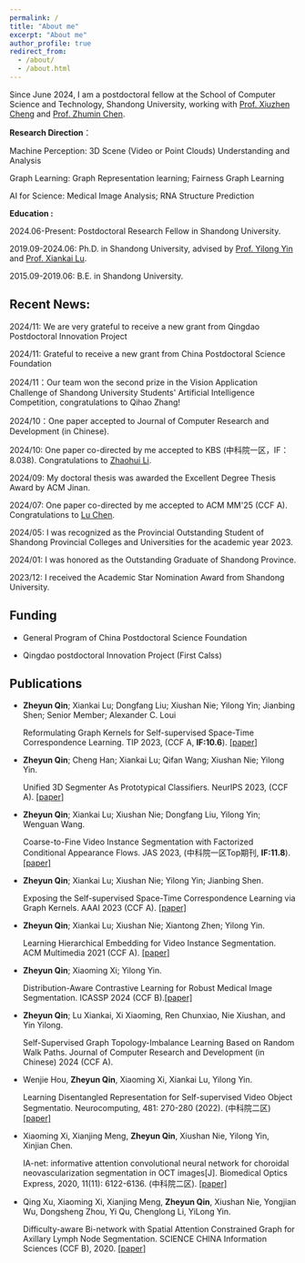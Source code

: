 ```yaml
---
permalink: /
title: "About me"
excerpt: "About me"
author_profile: true
redirect_from: 
  - /about/
  - /about.html
---
```


Since June 2024, I am a postdoctoral fellow at the School of Computer Science and Technology, Shandong University, working with [Prof. Xiuzhen Cheng](https://www.cs.sdu.edu.cn/info/1070/2796.htm) and [Prof. Zhumin Chen](https://ir.sdu.edu.cn/~zhuminchen/). 

**Research Direction**：

Machine Perception: 3D Scene (Video or Point Clouds) Understanding and Analysis

Graph Learning: Graph Representation learning; Fairness Graph Learning

AI for Science: Medical Image Analysis; RNA Structure Prediction


**Education :**

2024.06-Present: Postdoctoral Research Fellow in Shandong University.

2019.09-2024.06: Ph.D. in Shandong University, advised by [Prof. Yilong Yin](https://faculty.sdu.edu.cn/ylyin) and [Prof. Xiankai Lu](https://faculty.sdu.edu.cn/luxiankai/zh_CN/index.htm).

2015.09-2019.06: B.E. in Shandong University.

## Recent News:

2024/11: We are very grateful to receive a new grant from Qingdao Postdoctoral Innovation Project 

2024/11: Grateful to receive a new grant from China Postdoctoral Science Foundation

2024/11：Our team won the second prize in the Vision Application Challenge of Shandong University Students' Artificial Intelligence Competition, congratulations to Qihao Zhang!

2024/10：One paper accepted to Journal of Computer Research and Development (in Chinese).

2024/10: One paper co-directed by me accepted to KBS (中科院一区，IF：8.038). Congratulations to [Zhaohui Li](https://time.sdu.edu.cn/info/1069/2059.htm).

2024/09: My doctoral thesis was awarded the Excellent Degree Thesis Award by ACM Jinan.

2024/07: One paper co-directed by me accepted to ACM MM'25 (CCF A). Congratulations to [Lu Chen](https://time.sdu.edu.cn/info/1069/2056.htm).

2024/05: I was recognized as the Provincial Outstanding Student of Shandong Provincial Colleges and Universities for the academic year 2023.

2024/01: I was honored as the Outstanding Graduate of Shandong Province.

2023/12: I received the Academic Star Nomination Award from Shandong University.

## Funding
+ General Program of China Postdoctoral Science Foundation

+ Qingdao postdoctoral Innovation Project (First Calss)

## Publications

+ **Zheyun Qin**; Xiankai Lu; Dongfang Liu; Xiushan Nie; Yilong Yin; Jianbing Shen; Senior Member; Alexander C. Loui

  Reformulating Graph Kernels for Self-supervised Space-Time Correspondence Learning. TIP 2023, (CCF A, **IF:10.6**). [[paper]](https://doi.org/10.1109/TIP.2023.3328485)

+ **Zheyun Qin**; Cheng Han; Xiankai Lu; Qifan Wang; Xiushan Nie; Yilong Yin.
  
  Unified 3D Segmenter As Prototypical Classifiers. NeurIPS 2023, (CCF A). [[paper]](https://proceedings.neurips.cc/paper_files/paper/2023/file/916cb4e1aeafaa0757953c9bacd17337-Paper-Conference.pdf)

+ **Zheyun Qin**; Xiankai Lu; Xiushan Nie; Dongfang Liu, Yilong Yin; Wenguan Wang.

   Coarse-to-Fine Video Instance Segmentation with Factorized Conditional Appearance Flows. JAS 2023, (中科院一区Top期刊, **IF:11.8**). [[paper]](https://www.ieee-jas.net/en/article/doi/10.1109/JAS.2023.123456)

+ **Zheyun Qin**; Xiankai Lu; Xiushan Nie; Yilong Yin; Jianbing Shen. 
    
   Exposing the Self-supervised Space-Time Correspondence Learning via Graph Kernels. AAAI 2023 (CCF A). [[paper]](https://doi.org/10.1609/aaai.v37i2.25304)

+ **Zheyun Qin**; Xiankai Lu; Xiushan Nie; Xiantong Zhen; Yilong Yin. 

   Learning Hierarchical Embedding for Video Instance Segmentation. ACM Multimedia 2021 (CCF A). [[paper]](https://doi.org/10.1145/3474085.3475342)

+ **Zheyun Qin**; Xiaoming Xi; Yilong Yin.

  Distribution-Aware Contrastive Learning for Robust Medical Image Segmentation. ICASSP 2024 (CCF B).[[paper]](https://ieeexplore.ieee.org/abstract/document/10446000/)
   
+ **Zheyun Qin**; Lu Xiankai, Xi Xiaoming, Ren Chunxiao, Nie Xiushan, and Yin Yilong.

   Self-Supervised Graph Topology-Imbalance Learning Based on Random Walk Paths.  Journal of Computer Research and Development (in Chinese) 2024 (CCF A). 

+ Wenjie Hou, **Zheyun Qin**, Xiaoming Xi, Xiankai Lu, Yilong Yin.

   Learning Disentangled Representation for Self-supervised Video Object Segmentatio. Neurocomputing, 481: 270-280 (2022). (中科院二区) [[paper]](https://www.sciencedirect.com/science/article/abs/pii/S0925231222000856)

+ Xiaoming Xi, Xianjing Meng, **Zheyun Qin**, Xiushan Nie, Yilong Yin, Xinjian Chen. 

   IA-net: informative attention convolutional neural network for choroidal neovascularization segmentation in OCT images[J]. Biomedical Optics Express, 2020, 11(11): 6122-6136. (中科院二区). [[paper]](https://www.osapublishing.org/viewmedia.cfm?uri=boe-11-11-6122&seq=0)

+ Qing Xu, Xiaoming Xi, Xianjing Meng, **Zheyun Qin**, Xiushan Nie, Yongjian Wu, Dongsheng Zhou, Yi Qu, Chenglong Li, YiLong Yin.

   Difficulty-aware Bi-network with Spatial Attention Constrained Graph for Axillary Lymph Node Segmentation. SCIENCE CHINA Information Sciences (CCF B), 2020. [[paper]](https://doi.org/10.1007/s11432-020-3079-8)
